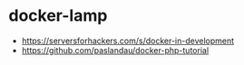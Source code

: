 # docker-lamp


- https://serversforhackers.com/s/docker-in-development
- https://github.com/paslandau/docker-php-tutorial



